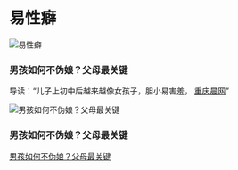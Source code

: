 # 易性癖

![易性癖](https://baogaosu.com/pic/randpoint7.jpg)

### 男孩如何不伪娘？父母最关键

导读：“儿子上初中后越来越像女孩子，胆小易害羞， [重庆晨网](http://www.cqcb.com/cbnews/cqnews/)”

![男孩如何不伪娘？父母最关键](https://baogaosu.com/pic/randpoint9.jpg)

### 男孩如何不伪娘？父母最关键

[男孩如何不伪娘？父母最关键](https://chongqing.baogaosu.com/xinwen/%E7%94%B7%E5%AD%A9%E5%A6%82%E4%BD%95%E4%B8%8D%E4%BC%AA%E5%A8%98%E7%88%B6%E6%AF%8D%E6%9C%80%E5%85%B3%E9%94%AE/30404600/ "男孩如何不伪娘？父母最关键")
<!-- tcd_original_link https://chongqing.baogaosu.com/yongyu/%E6%98%93%E6%80%A7%E7%99%96/366979/ -->
